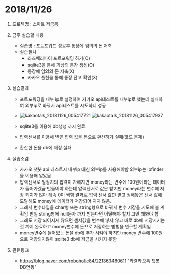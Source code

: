 # 2018/11/26
1. 프로젝명 : 스마트 저금통
2. 금주 실습할 내용
	* 실습명 : 포트포워드 성공후 통장에 임의의 돈 저축
	* 실습절차
		* 라즈베리파이 포트포워딩 하기(O)
		* sqlite3을 통해 가상의 통장 생성(O)
		* 통장에 임의의 돈 저축(X)
		* 카카오 플친을 통해 통장 잔고 확인(X)

3. 실습결과
	* 포트포워딩을 내부 ip로 설정하여 카카오 api테스트를 내부ip로 했는데 실패하여 외부ip로 바꿔서 api테스트를 시도하니 성공
	* ![kakaotalk_20181126_005417721](https://user-images.githubusercontent.com/39250642/48981861-19dc9700-f11e-11e8-96e4-d1f389eb5eb0.jpg)
![kakaotalk_20181126_005417937](https://user-images.githubusercontent.com/39250642/48981862-1b0dc400-f11e-11e8-8755-eb9afa63ed8b.jpg)

	* sqlite3를 이용해 db생성 까지 완료
	* 압력센서를 이용해 받은 압력 값을 돈으로 환산하기 실패(코드 문제)
	* 환산한 돈을 db에 저장 실패
4. 실습소감
	* 카카오 챗봇 api 테스트시 내부ip 대신 외부ip를 사용해야함 외부ip는 ipfinder을 이용해 알았음
	* 압력센서로 일정치의 압력이 가해지면 money라는 변수에 100원이라는 데이터가 들어가겠금 만들어야 하는데 압력센서로 값은 받지만 money라는 변수에 저장 되지가 않아 계속 0이 찍힘 결과로 압력 센서 값만 받고 정해놓은 센서 값에 도달해도 money에 데이터가 저장되어 지지 않음. 
	* 그래서 변수타입을 char형 또는 string형으로 바꿔서 변수 저장을 시도해 볼 계획임 만일 string형에 null문자 까지 받는다면 어떻해야 할지 고민 해봐야 함
	* 그래도 저장 되어지지 않으면 센서값을 변수에 넣지 않고 바로 db에 저장시키는 것 까지 완료하고 money변수에 돈으로 저장하는 방법을 연구할 계획임
	* money변수에 들어있는 돈을 db에 추가 시켜야 하지만 money 변수에 100원으로 저장되지않아 sqlite3 db에 저금을 시키지 못함
5. 관련링크
	* https://blog.naver.com/roboholic84/221363480611 "카결카오톡 챗봇 DB연동"
